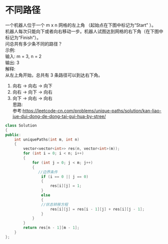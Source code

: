 # 不同路径

一个机器人位于一个 m x n 网格的左上角 （起始点在下图中标记为“Start” ）。<br>
机器人每次只能向下或者向右移动一步。机器人试图达到网格的右下角（在下图中标记为“Finish”）。<br>
问总共有多少条不同的路径？<br>
示例:<br>
输入: m = 3, n = 2 <br>
输出: 3 <br>
解释: <br>
从左上角开始，总共有 3 条路径可以到达右下角。<br>
1. 向右 -> 向右 -> 向下  <br>
2. 向右 -> 向下 -> 向右  <br>
3. 向下 -> 向右 -> 向右  <br>
思路:<br>
参考:https://leetcode-cn.com/problems/unique-paths/solution/kan-liao-jue-dui-dong-de-dong-tai-gui-hua-by-stree/ <br>

``` cpp
class Solution
{
public:
    int uniquePaths(int m, int n)
    {
        vector<vector<int>> res(n, vector<int>(m));
        for (int i = 0; i < n; i++)
        {
            for (int j = 0; j < m; j++)
            {
             　//边界条件
                if (i == 0 || j == 0)
                {
                    res[i][j] = 1;
                }
                else
                {
                //状态转移方程
                    res[i][j] = res[i - 1][j] + res[i][j - 1];
                }
            }
        }
        return res[n - 1][m - 1];
    }
};
```

